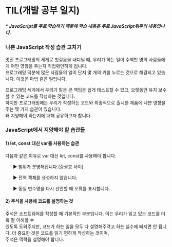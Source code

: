 # TIL(개발 공부 일지)

<h5>* JavaScript를 주로 학습하기 때문에 학습 내용은 주로 JavaScript위주의 내용입니다.</h5>
<h3>나쁜 JavaScript 작성 습관 고치기</h3>
<p> 
  멋진 프로그래밍의 세계로 첫걸음을 내디딜 때, 우리가 하는 일이 수백만 명의 사람들에게 어떤 영향을 주는지 직접확인하게 됩니다.<br> 
  프로그래밍 덕분에 많은 사람들의 일이 단지 몇 개의 키를 누르는 것으로 해결되고 있습니다. 이것은 마법 같은 일입니다.<br>
</p>
<p>
  프로그래밍 세계에서 우리가 맡은 큰 책임은 쉽게 테스트할 수 있고, 오랫동안 유지 보수할 수 있는 코드를 작성하는 것입니다.<br>
  하지만 프로그래밍에는 우리가 작성하는 코드와 최종적으로 출시한 제품에 나쁜 영향을 주는 몇 가지 습관이 있습니다.<br>
  왜 지양해야 하는지에 대해 공유하고자 합니다.<br>
</p>
<h3>JavaScript에서 지양해야 할 습관들</h3>
<h4>1) let, const 대신 var를 사용하는 습관</h4>
<p>다음과 같은 이유로 var 대신 let, const를 사용해야 합니다.</p>
<il>
  <ul>▶ 범위가 분명해집니다.(중괄호 사이)</ul>
  <ul>▶ 전역 객체를 생성하지 않습니다.</ul>
  <ul>▶ 동일 변수명을 다시 선언할 때 오류를 표시합니다.</ul>
</il>

<h4>2) 주석을 사용해 코드를 설명하는 것</h4>
<p>
  주석은 소프트웨어를 작성할 때 기본적인 부분입니다. 이는 우리가 읽고 있는 코드를 더욱 잘 이해할 수 <br>있도록 도와주지만,
  코드가 하는 일을 모두 다 설명해주려고 하는 실수에 빠지면 안 됩니다. 더 중요한 것은 코드를 읽기 편하게 작성하는 것이며,<br>
  주석은 맥락을 설명해야 합니다.
</p>
